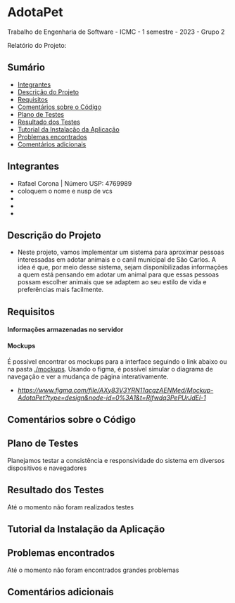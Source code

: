 # AdotaPet
Trabalho de Engenharia de Software - ICMC - 1 semestre - 2023 - Grupo 2



Relatório do Projeto:

## Sumário
* [Integrantes](#integrantes)
* [Descrição do Projeto](#descrição-do-projeto)
* [Requisitos](#requisitos)
* [Comentários sobre o Código](#comentários-sobre-o-código)
* [Plano de Testes](#plano-de-testes)
* [Resultado dos Testes](#resultado-dos-testes)
* [Tutorial da Instalação da Aplicação](#tutorial-da-instalação-da-aplicação)
* [Problemas encontrados](#problemas-encontrados)
* [Comentários adicionais](#comentários-adicionais)  

## Integrantes
 - Rafael Corona  |  Número USP: 4769989
 - coloquem o nome e nusp de vcs
 -  
 -
 -
 
 ## Descrição do Projeto
- Neste projeto, vamos implementar um sistema para aproximar pessoas interessadas em adotar animais e o canil municipal de São Carlos. A idea é que, por meio desse sistema, sejam disponibilizadas informações a quem está pensando em adotar um animal para que essas pessoas possam escolher animais que se adaptem ao seu estilo de vida e preferências mais facilmente.

## Requisitos


#### Informações armazenadas no servidor


#### Mockups
É possível encontrar os mockups para a interface seguindo o link abaixo ou na pasta [./mockups](../master/Mockups). Usando o figma, é possível simular o diagrama de navegação e ver a mudança de página interativamente.  
 
 - *https://www.figma.com/file/AXy83V3YRN11acqzAENMed/Mockup-AdotaPet?type=design&node-id=0%3A1&t=Rjfwdq3PePUrJdEl-1*


## Comentários sobre o Código

## Plano de Testes   
Planejamos testar a consistência e responsividade do sistema em diversos dispositivos e navegadores
## Resultado dos Testes  
Até o momento não foram realizados testes
## Tutorial da Instalação da Aplicação  
## Problemas encontrados  
Até o momento não foram encontrados grandes problemas
## Comentários adicionais  
